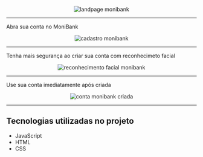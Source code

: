 <p align="center"> <img src="img/imagens.readme/inicio_monibank.png" alt="landpage monibank"> </p>
<hr>
<p> Abra sua conta no MoniBank </p>
<p align="center"> <img src="img/imagens.readme/cadastro_monibank.png" alt="cadastro monibank"></p>
<hr>
<p> Tenha mais segurança ao criar sua conta com reconhecimeto facial </p>
<p align="center"> <img src="img/imagens.readme/captura-de-tala_monibank.jpeg" alt="reconhecimento facial monibank"></p>
<hr>
<p> Use sua conta imediatamente após criada </p>
<p align="center"> <img src="img/imagens.readme/resultado_monibank_.png" alt="conta monibank criada"></p>

<hr>

## Tecnologias utilizadas no projeto
* JavaScript
* HTML
* CSS
